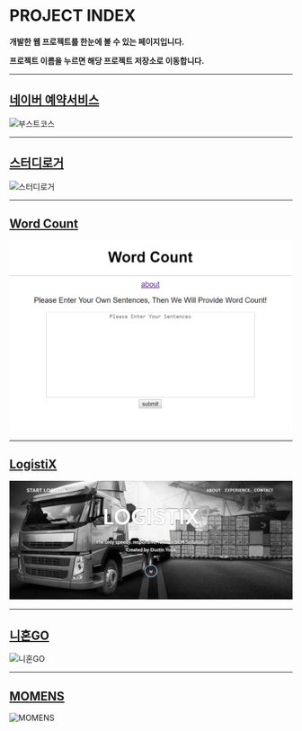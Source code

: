 # PROJECT INDEX

**개발한 웹 프로젝트를 한눈에 볼 수 있는 페이지입니다.**

**프로젝트 이름을 누르면 해당 프로젝트 저장소로 이동합니다.**

-----

## [네이버 예약서비스](https://github.com/DustinYook/PROJECT_BOOSTCOURSE)
![부스트코스](https://github.com/DustinYook/INDEX_PROJECT/blob/master/image/boostcourse.gif)

-----

## [스터디로거](https://github.com/DustinYook/PROJECT_STUDY-LOGGER)
![스터디로거](https://github.com/DustinYook/INDEX_PROJECT/blob/master/image/studylogger.gif)

-----

## [Word Count](https://github.com/DustinYook/PROJECT_WORD-COUNT)
![워드카운트](https://github.com/DustinYook/INDEX_PROJECT/blob/master/image/wordcount.png)

-----

## [LogistiX](https://github.com/DustinYook/PROJECT_LOGISTIX)
![로지스틱스](https://github.com/DustinYook/INDEX_PROJECT/blob/master/image/logistix.png)

-----

## [니혼GO](https://github.com/DustinYook/TEAM_NIHONGO)
![니혼GO](https://github.com/DustinYook/INDEX_TEAM-PROJECT/blob/master/image/%EB%8B%88%ED%98%BCGO.png)

-----

## [MOMENS](https://github.com/DustinYook/TEAM_MOMENS)
![MOMENS](https://github.com/DustinYook/INDEX_TEAM-PROJECT/blob/master/image/MOMENS.PNG)
